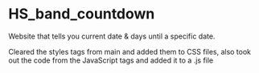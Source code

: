 # HS_band_countdown

Website that tells you current date &amp; days until a specific date.

Cleared the styles tags from main and added them to CSS files, also 
took out the code from the JavaScript tags and added it to a .js file
